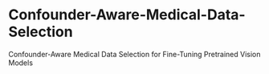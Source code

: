 # Confounder-Aware-Medical-Data-Selection
Confounder-Aware Medical Data Selection for Fine-Tuning Pretrained Vision Models
